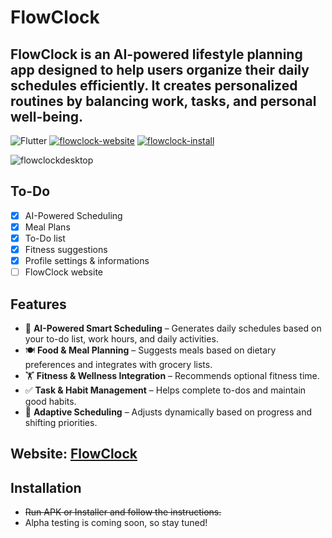 # FlowClock  

## FlowClock is an AI-powered lifestyle planning app designed to help users organize their daily schedules efficiently. It creates personalized routines by balancing work, tasks, and personal well-being.  

![Flutter](https://img.shields.io/badge/Flutter-%2302569B.svg?style=for-the-badge&logo=Flutter&logoColor=white) [![flowclock-website](https://img.shields.io/badge/flowclock-website-brown?style=for-the-badge)](https://eth4nplays.wixstudio.com/taskclock) [![flowclock-install](https://img.shields.io/badge/Latest-Releases-green?style=for-the-badge)](https://github.com/Eth4nplays/FlowClock/releases)  

 ![flowclockdesktop](https://github.com/user-attachments/assets/9dd2e511-7304-426c-9d4e-e565785c723c)

## To-Do
- [x] AI-Powered Scheduling
- [x] Meal Plans
- [x] To-Do list
- [x] Fitness suggestions
- [x] Profile settings & informations
- [ ] FlowClock website

## Features  

- 📅 **AI-Powered Smart Scheduling** – Generates daily schedules based on your to-do list, work hours, and daily activities.  
- 🍽 **Food & Meal Planning** – Suggests meals based on dietary preferences and integrates with grocery lists.  
- 🏋️ **Fitness & Wellness Integration** – Recommends optional fitness time.  
- ✅ **Task & Habit Management** – Helps complete to-dos and maintain good habits.  
- 🔄 **Adaptive Scheduling** – Adjusts dynamically based on progress and shifting priorities.  

## Website: [FlowClock](https://eth4nplays.wixstudio.com/taskclock/)  

## Installation  

- ~~Run APK or Installer and follow the instructions.~~
- Alpha testing is coming soon, so stay tuned!
